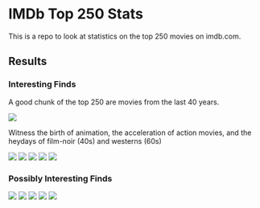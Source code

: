 # IMDb Top 250 Stats

This is a repo to look at statistics on the top 250 movies on imdb.com.

## Results

### Interesting Finds

A good chunk of the top 250 are movies from the last 40 years. 

![](results/histogram_Years.png)

Witness the birth of animation, the acceleration of action movies, and the heydays of film-noir (40s) and westerns (60s) 

![](results/scatter_Years_Genre.png)
![](results/scatter_Years_Rating.png)
![](results/histogram_Runtimes.png)
![](results/scatter_Years_Runtimes.png)
![](results/scatter_Rating_Runtime.png)

### Possibly Interesting Finds

![](results/histogram_Rating.png)
![](results/histogram_Votes.png)
![](results/scatter_Years_Votes.png)
![](results/scatter_Rating_Votes.png)
![](results/categorical_Genres.png)
